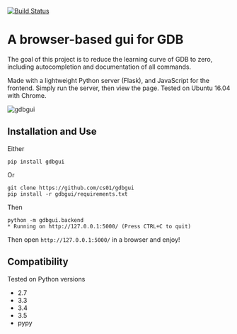 
[![Build Status](https://travis-ci.org/cs01/gdbgui.svg?branch=master)](https://travis-ci.org/cs01/gdbgui)

# A browser-based gui for GDB
The goal of this project is to reduce the learning curve of GDB to zero, including autocompletion and documentation of all commands.

Made with a lightweight Python server (Flask), and JavaScript for the frontend. Simply run the server, then view the page. Tested on Ubuntu 16.04 with Chrome.

![gdbgui](https://github.com/cs01/gdbgui/blob/master/gdbgui.png)

## Installation and Use

Either

	pip install gdbgui

Or

    git clone https://github.com/cs01/gdbgui
    pip install -r gdbgui/requirements.txt


Then

    python -m gdbgui.backend
    * Running on http://127.0.0.1:5000/ (Press CTRL+C to quit)

Then open `http://127.0.0.1:5000/` in a browser and enjoy!


## Compatibility
Tested on Python versions

* 2.7
* 3.3
* 3.4
* 3.5
* pypy
